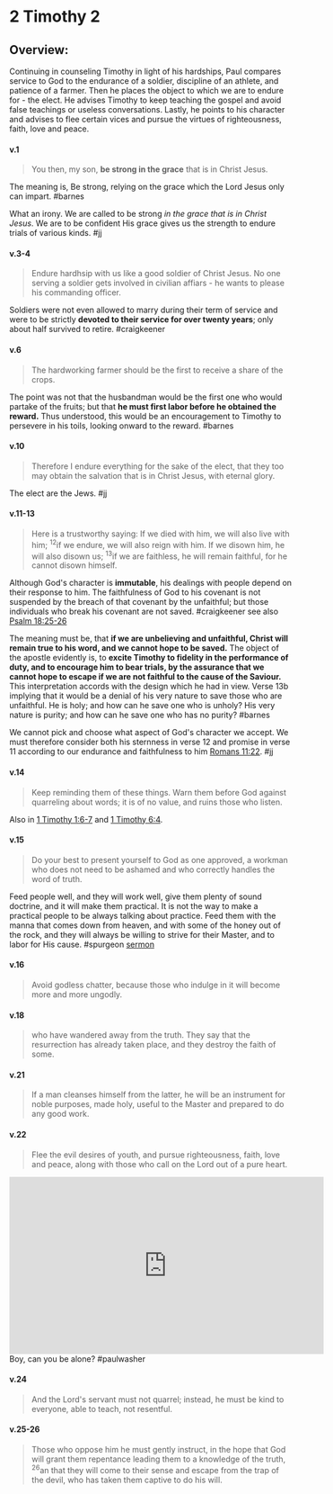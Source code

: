 # 2 Timothy 2

## Overview:
Continuing in counseling Timothy in light of his hardships, Paul compares service to God to the endurance of a soldier, discipline of an athlete, and patience of a farmer. Then he places the object to which we are to endure for - the elect. He advises Timothy to keep teaching the gospel and avoid false teachings or useless conversations. Lastly, he points to his character and advises to flee certain vices and pursue the virtues of righteousness, faith, love and peace.


#### v.1
>You then, my son, **be strong in the grace** that is in Christ Jesus.

The meaning is, Be strong, relying on the grace which the Lord Jesus only can impart. #barnes 

What an irony. We are called to be strong *in the grace that is in Christ Jesus*. We are to be confident His grace gives us the strength to endure trials of various kinds.
#jj 

#### v.3-4
>Endure hardhsip with us like a good soldier of Christ Jesus. No one serving a soldier gets involved in civilian affiars - he wants to please his commanding officer.

Soldiers were not even allowed to marry during their term of service and were to be strictly **devoted to their service for over twenty years**; only about half survived to retire.
#craigkeener 

#### v.6
>The hardworking farmer should be the first to receive a share of the crops.

The point was not that the husbandman would be the first one who would partake of the fruits; but that **he must first labor before he obtained the reward.** Thus understood, this would be an encouragement to Timothy to persevere in his toils, looking onward to the reward.
#barnes 

#### v.10
>Therefore I endure everything for the sake of the elect, that they too may obtain the salvation that is in Christ Jesus, with eternal glory.

The elect are the Jews.
#jj 

#### v.11-13
>Here is a trustworthy saying: If we died with him, we will also live with him; <sup>12</sup>if we endure, we will also reign with him. If we disown him, he will also disown us; <sup>13</sup>if we are faithless, he will remain faithful, for he cannot disown himself.

Although God's character is **immutable**, his dealings with people depend on their response to him. The faithfulness of God to his covenant is not suspended by the breach of that covenant by the unfaithful; but those individuals who break his covenant are not saved.
#craigkeener see also [Psalm 18:25-26](Psalm18.md#v.25-26)

The meaning must be, that **if we are unbelieving and unfaithful, Christ will remain true to his word, and we cannot hope to be saved.** The object of the apostle evidently is, to **excite Timothy to fidelity in the performance of duty, and to encourage him to bear trials, by the assurance that we cannot hope to escape if we are not faithful to the cause of the Saviour.** This interpretation accords with the design which he had in view.
Verse 13b implying that it would be a denial of his very nature to save those who are unfaithful. He is holy; and how can he save one who is unholy? His very nature is purity; and how can he save one who has no purity?
#barnes 

We cannot pick and choose what aspect of God's character we accept. We must therefore consider both his sternness in verse 12 and promise in verse 11 according to our endurance and faithfulness to him [Romans 11:22](Romans11#v.22).
#jj

#### v.14
>Keep reminding them of these things. Warn them before God against quarreling about words; it is of no value, and ruins those who listen.

Also in [1 Timothy 1:6-7](1Timothy1#v.7) and [1 Timothy 6:4](1Timothy6#v.4).

#### v.15
>Do your best to present yourself to God as one approved, a workman who does not need to be ashamed and who correctly handles the word of truth.

Feed people well, and they will work well, give them plenty of sound doctrine, and it will make them practical. It is not the way to make a practical people to be always talking about practice. Feed them with the manna that comes down from heaven, and with some of the honey out of the rock, and they will always be willing to strive for their Master, and to labor for His cause.
#spurgeon [sermon](https://www.spurgeongems.org/sermon/chs2589.pdf)

#### v.16
>Avoid godless chatter, because those who indulge in it will become more and more ungodly.

#### v.18
>who have wandered away from the truth. They say that the resurrection has already taken place, and they destroy the faith of some.

#### v.21
>If a man cleanses himself from the latter, he will be an instrument for noble purposes, made holy, useful to the Master and prepared to do any good work.

#### v.22
>Flee the evil desires of youth, and pursue righteousness, faith, love and peace, along with those who call on the Lord out of a pure heart.

<iframe width="560" height="315" src="https://www.youtube.com/embed/AoLRC-LkKRg?start=1407" title="YouTube video player" frameborder="0" allow="accelerometer; autoplay; clipboard-write; encrypted-media; gyroscope; picture-in-picture" allowfullscreen></iframe>
Boy, can you be alone?
#paulwasher

#### v.24
>And the Lord's servant must not quarrel; instead, he must be kind to everyone, able to teach, not resentful.

#### v.25-26
>Those who oppose him he must gently instruct, in the hope that God will grant them repentance leading them to a knowledge of the truth, <sup>26</sup>an that they will come to their sense and escape from the trap of the devil, who has taken them captive to do his will.

